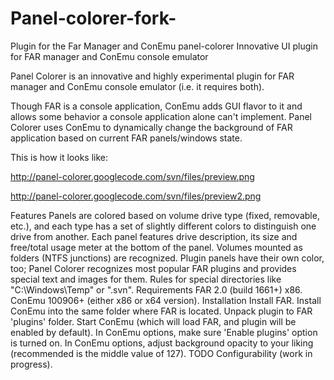 # Panel-colorer-fork-
Plugin for the Far Manager and ConEmu
panel-colorer
Innovative UI plugin for FAR manager and ConEmu console emulator

Panel Colorer is an innovative and highly experimental plugin for FAR manager and ConEmu console emulator (i.e. it requires both).

Though FAR is a console application, ConEmu adds GUI flavor to it and allows some behavior a console application alone can't implement. Panel Colorer uses ConEmu to dynamically change the background of FAR application based on current FAR panels/windows state.

This is how it looks like:

http://panel-colorer.googlecode.com/svn/files/preview.png

http://panel-colorer.googlecode.com/svn/files/preview2.png

Features
Panels are colored based on volume drive type (fixed, removable, etc.), and each type has a set of slightly different colors to distinguish one drive from another.
Each panel features drive description, its size and free/total usage meter at the bottom of the panel.
Volumes mounted as folders (NTFS junctions) are recognized.
Plugin panels have their own color, too; Panel Colorer recognizes most popular FAR plugins and provides special text and images for them.
Rules for special directories like "C:\Windows\Temp" or ".svn".
Requirements
FAR 2.0 (build 1661+) x86.
ConEmu 100906+ (either x86 or x64 version).
Installation
Install FAR.
Install ConEmu into the same folder where FAR is located.
Unpack plugin to FAR 'plugins' folder.
Start ConEmu (which will load FAR, and plugin will be enabled by default).
In ConEmu options, make sure 'Enable plugins' option is turned on.
In ConEmu options, adjust background opacity to your liking (recommended is the middle value of 127).
TODO
Configurability (work in progress).
